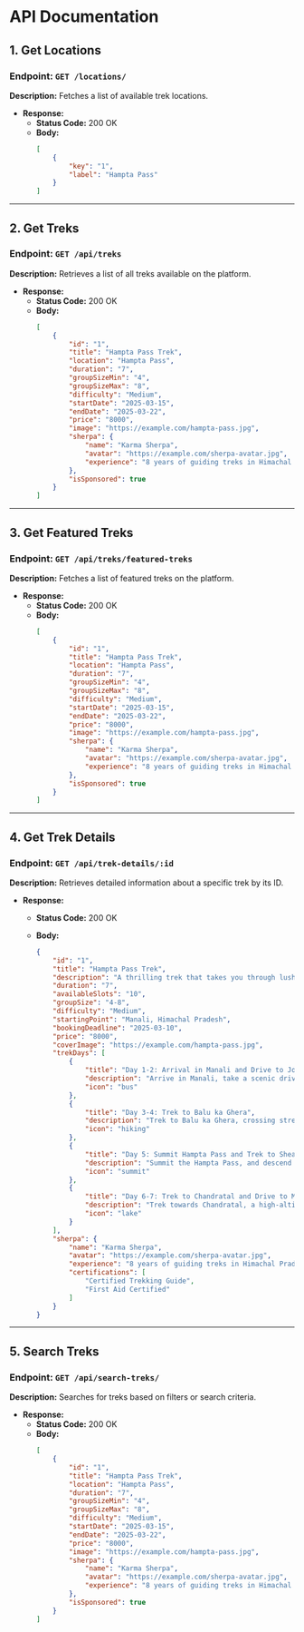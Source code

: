 # API Documentation

## 1. Get Locations

### Endpoint: `GET /locations/`

**Description:** Fetches a list of available trek locations.

-   **Response:**
    -   **Status Code:** 200 OK
    -   **Body:**
        ```json
        [
        	{
        		"key": "1",
        		"label": "Hampta Pass"
        	}
        ]
        ```

---

## 2. Get Treks

### Endpoint: `GET /api/treks`

**Description:** Retrieves a list of all treks available on the platform.

-   **Response:**
    -   **Status Code:** 200 OK
    -   **Body:**
        ```json
        [
        	{
        		"id": "1",
        		"title": "Hampta Pass Trek",
        		"location": "Hampta Pass",
        		"duration": "7",
        		"groupSizeMin": "4",
        		"groupSizeMax": "8",
        		"difficulty": "Medium",
        		"startDate": "2025-03-15",
        		"endDate": "2025-03-22",
        		"price": "8000",
        		"image": "https://example.com/hampta-pass.jpg",
        		"sherpa": {
        			"name": "Karma Sherpa",
        			"avatar": "https://example.com/sherpa-avatar.jpg",
        			"experience": "8 years of guiding treks in Himachal Pradesh"
        		},
        		"isSponsored": true
        	}
        ]
        ```

---

## 3. Get Featured Treks

### Endpoint: `GET /api/treks/featured-treks`

**Description:** Fetches a list of featured treks on the platform.

-   **Response:**
    -   **Status Code:** 200 OK
    -   **Body:**
        ```json
        [
        	{
        		"id": "1",
        		"title": "Hampta Pass Trek",
        		"location": "Hampta Pass",
        		"duration": "7",
        		"groupSizeMin": "4",
        		"groupSizeMax": "8",
        		"difficulty": "Medium",
        		"startDate": "2025-03-15",
        		"endDate": "2025-03-22",
        		"price": "8000",
        		"image": "https://example.com/hampta-pass.jpg",
        		"sherpa": {
        			"name": "Karma Sherpa",
        			"avatar": "https://example.com/sherpa-avatar.jpg",
        			"experience": "8 years of guiding treks in Himachal Pradesh"
        		},
        		"isSponsored": true
        	}
        ]
        ```

---

## 4. Get Trek Details

### Endpoint: `GET /api/trek-details/:id`

**Description:** Retrieves detailed information about a specific trek by its ID.

-   **Response:**

    -   **Status Code:** 200 OK
    -   **Body:**

        ```json
        {
        	"id": "1",
        	"title": "Hampta Pass Trek",
        	"description": "A thrilling trek that takes you through lush green valleys, alpine forests, and rocky terrains, leading you to the breathtaking Hampta Pass.",
        	"duration": "7",
        	"availableSlots": "10",
        	"groupSize": "4-8",
        	"difficulty": "Medium",
        	"startingPoint": "Manali, Himachal Pradesh",
        	"bookingDeadline": "2025-03-10",
        	"price": "8000",
        	"coverImage": "https://example.com/hampta-pass.jpg",
        	"trekDays": [
        		{
        			"title": "Day 1-2: Arrival in Manali and Drive to Jobra, Trek to Chika",
        			"description": "Arrive in Manali, take a scenic drive to Jobra, and start the trek to Chika, with stunning views of the surrounding mountains.",
        			"icon": "bus"
        		},
        		{
        			"title": "Day 3-4: Trek to Balu ka Ghera",
        			"description": "Trek to Balu ka Ghera, crossing streams and walking through lush meadows. The views of snow-capped peaks are incredible along the way.",
        			"icon": "hiking"
        		},
        		{
        			"title": "Day 5: Summit Hampta Pass and Trek to Shea Goru",
        			"description": "Summit the Hampta Pass, and descend towards Shea Goru, with spectacular panoramic views of the valleys and snow-capped peaks.",
        			"icon": "summit"
        		},
        		{
        			"title": "Day 6-7: Trek to Chandratal and Drive to Manali",
        			"description": "Trek towards Chandratal, a high-altitude lake, and then drive back to Manali, concluding the trek.",
        			"icon": "lake"
        		}
        	],
        	"sherpa": {
        		"name": "Karma Sherpa",
        		"avatar": "https://example.com/sherpa-avatar.jpg",
        		"experience": "8 years of guiding treks in Himachal Pradesh",
        		"certifications": [
        			"Certified Trekking Guide",
        			"First Aid Certified"
        		]
        	}
        }
        ```

---

## 5. Search Treks

### Endpoint: `GET /api/search-treks/`

**Description:** Searches for treks based on filters or search criteria.

-   **Response:**
    -   **Status Code:** 200 OK
    -   **Body:**
        ```json
        [
        	{
        		"id": "1",
        		"title": "Hampta Pass Trek",
        		"location": "Hampta Pass",
        		"duration": "7",
        		"groupSizeMin": "4",
        		"groupSizeMax": "8",
        		"difficulty": "Medium",
        		"startDate": "2025-03-15",
        		"endDate": "2025-03-22",
        		"price": "8000",
        		"image": "https://example.com/hampta-pass.jpg",
        		"sherpa": {
        			"name": "Karma Sherpa",
        			"avatar": "https://example.com/sherpa-avatar.jpg",
        			"experience": "8 years of guiding treks in Himachal Pradesh"
        		},
        		"isSponsored": true
        	}
        ]
        ```
